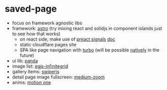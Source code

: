 # saved-page

- focus on framework agnostic libs
- framework: [astro](https://astro.build/) (try mixing react and solidjs in component islands just to see how that works)
  - on react side, make use of [preact signals](https://github.com/preactjs/signals/blob/main/packages/react/README.md#react-integration) [doc](https://preactjs.com/guide/v10/signals/)
  - static cloudflare pages site 
  - SPA like page navigation with [turbo](https://www.maxiferreira.com/blog/astro-turbo-persistent-islands/) (will be possible [natively](https://github.com/withastro/roadmap/issues/532) in the future)
- ui lib: [panda](https://panda-css.com/)
- image list: [egjs-infinitegrid](https://naver.github.io/egjs-infinitegrid/)
- gallery items: [swiperjs](https://swiperjs.com/)
- detail page image fullscreen: [medium-zoom](https://github.com/francoischalifour/medium-zoom#framework-integrations)
- anims: [motion one](https://motion.dev/)
